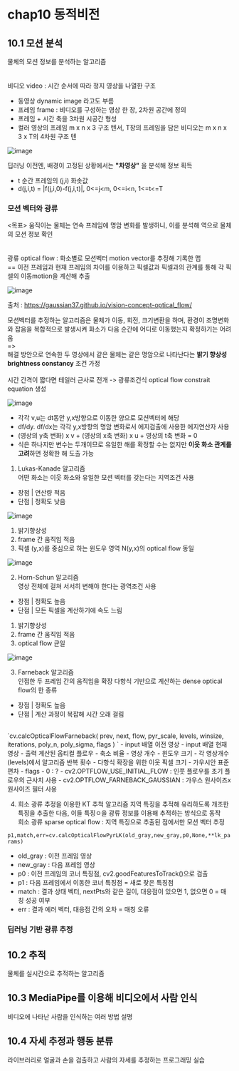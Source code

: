 # chap10 동적비전

## 10.1 모션 분석
물체의 모션 정보를 분석하는 알고리즘     
</br>   
비디오 video : 시간 순서에 따라 정지 영상을 나열한 구조
- 동영상 dynamic image 라고도 부름
- 프레임 frame : 비디오를 구성하는 영상 한 장, 2차원 공간에 정의
- 프레임 + 시간 축을 3차원 시공간 형성
- 컬러 영상의 프레임 m x n x 3 구조 텐서, T장의 프레임을 담은 비디오는 m x n x 3 x T의 4차원 구조 텐

![image](https://user-images.githubusercontent.com/109460178/230826555-a15d9048-c47f-4a54-b076-2f9a408fafec.png)

딥러닝 이전엔, 배경이 고정된 상황에서는 **"차영상"** 을 분석해 정보 획득
- t 순간 프레임의 (j,i) 화솟값
- d(j,i,t) = |f(j,i,0)-f(j,i,t)|, 0<=j<m, 0<=i<n, 1<=t<=T

### 모션 벡터와 광류
<목표> 움직이는 물체는 연속 프레임에 명암 변화를 발생하니, 이를 분석해 역으로 물체의 모션 정보 확인     
</br>   
광류 optical flow : 화소별로 모션벡터 motion vector를 추정해 기록한 맵     
== 이전 프레임과 현재 프레임의 차이를 이용하고 픽셀값과 픽셀과의 관계를 통해 각 픽셀의 이동motion을 계산해 추출 

![image](https://user-images.githubusercontent.com/109460178/230829666-2ef6ce34-2e00-46bb-948b-df0fa05be354.png)

출처 : https://gaussian37.github.io/vision-concept-optical_flow/

모션벡터를 추정하는 알고리즘은 물체가 이동, 회전, 크기변환을 하며, 환경이 조명변화와 잡음을 복합적으로 발생시켜 화소가 다음 순간에 어디로 이동했는지 확정하기는 어려움        
=>    
해결 방안으로 연속한 두 영상에서 같은 물체는 같은 명암으로 나타난다는 **밝기 향상성 brightness constancy** 조건 가정     
<br>
시간 간격이 짧다면 테일러 근사로 전개 -> 광류조건식 optical flow constrait equation 생성

![image](https://user-images.githubusercontent.com/109460178/230828050-20fdccc1-9f01-43b2-be85-932c4a7a70cb.png)

+ 각각 v,u는 dt동안 y,x방향으로 이동한 양으로 모션벡터에 해당
+ df/dy. df/dx는 각각 y,x방향의 명암 변화로서 에지검출에 사용한 에지연산자 사용
+ (영상의 y축 변화) x v + (영상의 x축 변화) x u + 영상의 t축 변화 = 0
+ 식은 하나지만 변수는 두개이므로 유일한 해를 확정할 수는 없지만 **이웃 화소 관계를 고려**하면 정확한 해 도출 가능

1. Lukas-Kanade 알고리즘   
  어떤 화소는 이웃 화소와 유일한 모션 벡터를 갖는다는 지역조건 사용    
  - 장점 | 연산량 적음  
  - 단점 | 정확도 낮음

![image](https://user-images.githubusercontent.com/109460178/230831582-fe7a564a-c7a4-4af6-a417-75fd5d38e3b2.png)

  1) 밝기향상성
  2) frame 간 움직임 적음 
  3) 픽셀 (y,x)를 중심으로 하는 윈도우 영역 N(y,x)의 optical flow 동일
   
![image](https://user-images.githubusercontent.com/109460178/230830533-6f5e25b4-1961-4f08-998d-0d57879caedc.png)

 
2. Horn-Schun 알고리즘           
  영상 전체에 걸쳐 서서히 변해야 한다는 광역조건 사용   
  - 장점 | 정확도 높음  
  - 단점 | 모든 픽셀을 계산하기에 속도 느림
  
  1) 밝기향상성
  2) frame 간 움직임 적음 
  3) optical flow 균일
  
  ![image](https://user-images.githubusercontent.com/109460178/230830562-a637a7ce-06cc-4a6d-997b-4414af0c0102.png)

3. Farneback 알고리즘              
  인접한 두 프레임 간의 움직임을 확장 다항식 기반으로 계산하는 dense optical flow의 한 종류
  - 장점 | 정확도 높음  
  - 단점 | 계산 과정이 복잡해 시간 오래 걸림
</br>
  `cv.calcOpticalFlowFarneback(	prev, next, flow, pyr_scale, levels, winsize, iterations, poly_n, poly_sigma, flags	) ` 
  - input 배열 이전 영상 
  - input 배열 현재 영상 
  - 출력 계산된 옵티컬 플로우     
  - 축소 비율      
  - 영상 개수      
  - 윈도우 크기     
  - 각 영상개수(levels)에서 알고리즘 반복 횟수              
  - 다항식 확장을 위한 이웃 픽셀 크기            
  - 가우시안 표준편차                
  - flags 
     - 0 : ?
     - cv2.OPTFLOW_USE_INITIAL_FLOW : 인풋 플로우를 초기 플로우의 근사치 사용
     - cv2.OPTFLOW_FARNEBACK_GAUSSIAN : 가우스 원사이즈x원사이즈 필터 사용                      
 
4. 희소 광류 추정을 이용한 KT 추척 알고리즘
지역 특징을 추적해 유리하도록 개조한 특징을 추출한 다음, 이들 특징ㅇ을 광류 정보를 이용해 추적하는 방식으로 동작               
희소 광류 sparse optical flow : 지역 특징으로 추출된 점에서만 모션 벡터 추정

  `p1,match,err=cv.calcOpticalFlowPyrLK(old_gray,new_gray,p0,None,**lk_params)`
   - old_gray : 이전 프레임 영상 
   - new_gray : 다음 프레임 영상
   - p0 : 이전 프레임의 코너 특징점, cv2.goodFeaturesToTrack()으로 검출
   - p1 : 다음 프레임에서 이동한 코너 특징점 = 새로 찾은 특징점 
   - match : 결과 상태 벡터, nextPts와 같은 길이, 대응점이 있으면 1, 없으면 0 = 매칭 성공 여부
   - err : 결과 에러 벡터, 대응점 간의 오차 = 매칭 오류















### 딥러닝 기반 광류 추정



















## 10.2 추적
물체를 실시간으로 추적하는 알고리즘




## 10.3 MediaPipe를 이용해 비디오에서 사람 인식
비디오에 나타난 사람을 인식하는 여러 방법 설명



## 10.4 자세 추정과 행동 분류
라이브러리로 얼굴과 손을 검출하고 사람의 자세를 추정하는 프로그래밍 실습
